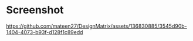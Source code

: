# Screenshot

https://github.com/mateen27/DesignMatrix/assets/136830885/3545d90b-1404-4073-b93f-d128f1c89edd
